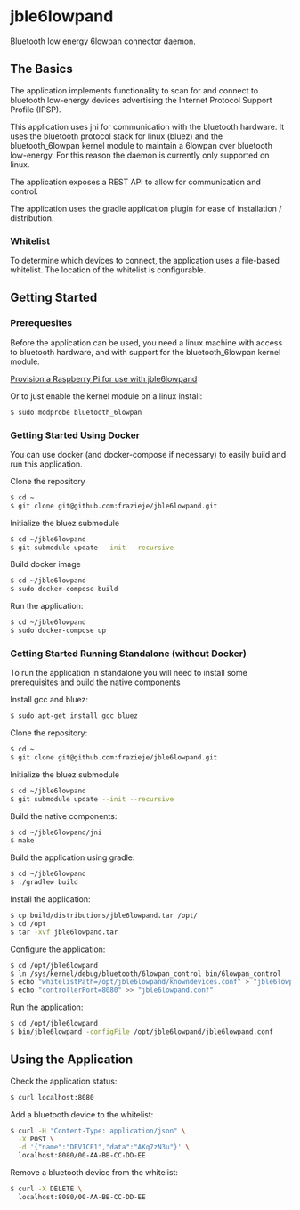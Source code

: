 # jble6lowpand
Bluetooth low energy 6lowpan connector daemon.
## The Basics
The application implements functionality to scan for and connect to bluetooth low-energy devices advertising the Internet Protocol Support Profile (IPSP).

This application uses jni for communication with the bluetooth hardware. It uses the bluetooth protocol stack for linux (bluez) and the bluetooth_6lowpan kernel module to maintain a 6lowpan over bluetooth low-energy. For this reason the daemon is currently only supported on linux.

The application exposes a REST API to allow for communication and control.

The application uses the gradle application plugin for ease of installation / distribution.

### Whitelist
To determine which devices to connect, the application uses a file-based whitelist. The location of the whitelist is configurable.

## Getting Started
### Prerequesites
Before the application can be used, you need a linux machine with access to bluetooth hardware, and with support for the bluetooth_6lowpan kernel module.

[Provision a Raspberry Pi for use with jble6lowpand](https://github.com/frazieje/jble6lowpand/wiki/Provisioning-Raspberry-Pi-for-use-with-jble6lowpand)

Or to just enable the kernel module on a linux install:
``` bash
$ sudo modprobe bluetooth_6lowpan
```

### Getting Started Using Docker
You can use docker (and docker-compose if necessary) to easily build and run this application.

Clone the repository
``` bash
$ cd ~
$ git clone git@github.com:frazieje/jble6lowpand.git
```

Initialize the bluez submodule
``` bash
$ cd ~/jble6lowpand
$ git submodule update --init --recursive
```

Build docker image
``` bash
$ cd ~/jble6lowpand
$ sudo docker-compose build
```

Run the application:
``` bash
$ cd ~/jble6lowpand
$ sudo docker-compose up
```

### Getting Started Running Standalone (without Docker)
To run the application in standalone you will need to install some prerequisites and build the native components

Install gcc and bluez:
``` bash
$ sudo apt-get install gcc bluez
```

Clone the repository: 
``` bash
$ cd ~
$ git clone git@github.com:frazieje/jble6lowpand.git
```

Initialize the bluez submodule
``` bash
$ cd ~/jble6lowpand
$ git submodule update --init --recursive
```

Build the native components:
``` bash
$ cd ~/jble6lowpand/jni
$ make
```

Build the application using gradle:
``` bash
$ cd ~/jble6lowpand
$ ./gradlew build
```

Install the application:
``` bash
$ cp build/distributions/jble6lowpand.tar /opt/
$ cd /opt
$ tar -xvf jble6lowpand.tar
```

Configure the application:
``` bash
$ cd /opt/jble6lowpand
$ ln /sys/kernel/debug/bluetooth/6lowpan_control bin/6lowpan_control
$ echo "whitelistPath=/opt/jble6lowpand/knowndevices.conf" > "jble6lowpand.conf"
$ echo "controllerPort=8080" >> "jble6lowpand.conf"
```

Run the application:
``` bash
$ cd /opt/jble6lowpand
$ bin/jble6lowpand -configFile /opt/jble6lowpand/jble6lowpand.conf
```

## Using the Application

Check the application status:
``` bash
$ curl localhost:8080
```

Add a bluetooth device to the whitelist:
``` bash
$ curl -H "Content-Type: application/json" \
  -X POST \
  -d '{"name":"DEVICE1","data":"AKq7zN3u"}' \
  localhost:8080/00-AA-BB-CC-DD-EE
```

Remove a bluetooth device from the whitelist:
``` bash
$ curl -X DELETE \
  localhost:8080/00-AA-BB-CC-DD-EE
```



